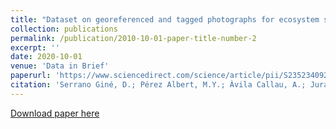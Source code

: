 ```yaml
---
title: "Dataset on georeferenced and tagged photographs for ecosystem services assessment, Ebro Delta, N-E Spain"
collection: publications
permalink: /publication/2010-10-01-paper-title-number-2
excerpt: ''
date: 2020-10-01
venue: 'Data in Brief'
paperurl: 'https://www.sciencedirect.com/science/article/pii/S235234092030072X?via%3Dihub'
citation: 'Serrano Giné, D.; Pérez Albert, M.Y.; Àvila Callau, A.; Jurado Rota, J. (2020). &quot;Dataset on georeferenced and tagged photographs for ecosystem services assessment, Ebro Delta, N-E Spain.&quot; <i>Data in Brief</i>. 29, 105-178, p. 1-6.'
---
```

[Download paper here](http://academicpages.github.io/files/paper2.pdf)

